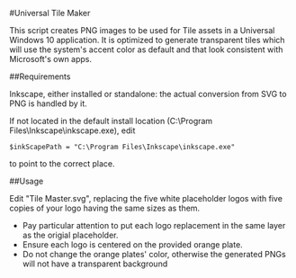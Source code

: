 #Universal Tile Maker

This script creates PNG images to be used for Tile assets in a Universal Windows 10 application.
It is optimized to generate transparent tiles which will use the system's accent color as default and that look consistent with Microsoft's own apps.

##Requirements

Inkscape, either installed or standalone: the actual conversion from SVG to PNG is handled by it.

If not located in the default install location (C:\Program Files\Inkscape\inkscape.exe), edit
```
$inkScapePath = "C:\Program Files\Inkscape\inkscape.exe"
```
to point to the correct place.

##Usage

Edit "Tile Master.svg", replacing the five white placeholder logos with five copies of your logo having the same sizes as them.
- Pay particular attention to put each logo replacement in the same layer as the origial placeholder.
- Ensure each logo is centered on the provided orange plate.
- Do not change the orange plates' color, otherwise the generated PNGs will not have a transparent background
